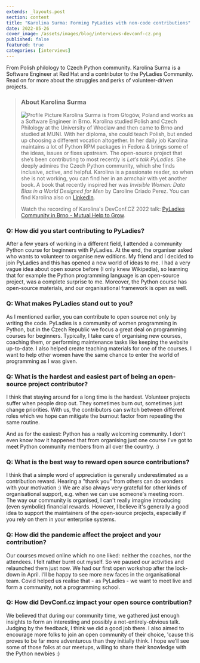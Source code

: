 ```yaml
---
extends: _layouts.post
section: content
title: "Karolina Surma: Forming PyLadies with non-code contributions"
date: 2022-05-26
cover_image: /assets/images/blog/interviews-devconf-cz.png
published: false
featured: true
categories: [interviews]
---
```


From Polish philology to Czech Python community. Karolina Surma is a Software Engineer at Red Hat and a contributor to the PyLadies Community. Read on for more about the struggles and perks of volunteer-driven projects.

> ### **About Karolina Surma**
>
> ![Profile Picture](/assets/images/blog/interviews/ksurma.jpg) Karolina Surma is from Głogów, Poland and works as a Software Engineer in Brno. Karolina studied Polish and Czech Philology at the University of Wroclaw and then came to Brno and studied at MUNI. With her diploma, she could teach Polish, but ended up choosing a different vocation altogether. In her daily job Karolina maintains a lot of Python RPM packages in Fedora & brings some of the ideas, issues or fixes upstream. The open-source project that she’s been contributing to most recently is *Let’s talk PyLadies*. She deeply admires the Czech Python community, which she finds inclusive, active, and helpful. Karolina is a passionate reader, so when she is not working, you can find her in an armchair with yet another book. A book that recently inspired her was *Invisible Women: Data Bias in a World Designed for Men* by Caroline Criado Perez. You can find Karolina also on [LinkedIn](https://www.linkedin.com/in/karolina-surma-950452b7/). 
>
> Watch the recording of Karolina's DevConf.CZ 2022 talk: [PyLadies Community in Brno - Mutual Help to Grow](https://youtu.be/_EuNGz8-Y3M).

### Q: How did you start contributing to PyLadies?

After a few years of working in a different field, I attended a community Python course for beginners with PyLadies. At the end, the organiser asked who wants to volunteer to organise new editions. My friend and I decided to join PyLadies and this has opened a new world of ideas to me. I had a very vague idea about open source before (I only knew Wikipedia), so learning that for example the Python programming language is an open-source project, was a complete surprise to me. Moreover, the Python course has open-source materials, and our organisational framework is open as well.

### Q: What makes PyLadies stand out to you?

As I mentioned earlier, you can contribute to open source not only by writing the code. PyLadies is a community of women programming in Python, but in the Czech Republic we focus a great deal on programming courses for beginners. Typically, I take care of organising new courses, coaching them, or performing maintenance tasks like keeping the website up-to-date. I also helped create teaching materials for one of the courses. I want to help other women have the same chance to enter the world of programming as I was given.

### Q: What is the hardest and easiest part of being an open-source project contributor?

I think that staying around for a long time is the hardest. Volunteer projects suffer when people drop out. They sometimes burn out, sometimes just change priorities. With us, the contributors can switch between different roles which we hope can mitigate the burnout factor from repeating the same routine.

And as for the easiest: Python has a really welcoming community. I don't even know how it happened that from organising just one course I've got to meet Python community members from all over the country. :)

### Q: What is the best way to reward open source contributions?

I think that a simple word of appreciation is generally underestimated as a contribution reward. Hearing a "thank you" from others can do wonders with your motivation :) We are also always very grateful for other kinds of organisational support, e.g. when we can use someone's meeting room. The way our community is organised, I can't really imagine introducing (even symbolic) financial rewards. However, I believe it's generally a good idea to support the maintainers of the open-source projects, especially if you rely on them in your enterprise systems.

### Q: How did the pandemic affect the project and your contribution?

Our courses moved online which no one liked: neither the coaches, nor the attendees. I felt rather burnt out myself. So we paused our activities and relaunched them just now. We had our first open workshop after the lock-down in April. I’ll be happy to see more new faces in the organisational team. Covid helped us realise that - as PyLadies - we want to meet live and form a community, not a programming school.

### Q: How did DevConf.cz impact your open source contribution?

We believed that during our community time, we gathered just enough insights to form an interesting and possibly a not-entirely-obvious talk. Judging by the feedback, I think we did a good job there. I also aimed to encourage more folks to join an open community of their choice, 'cause this proves to be far more adventurous than they initially think. I hope we’ll see some of those folks at our meetups, willing to share their knowledge with the Python newbies :)
